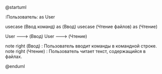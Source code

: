 @startuml

:Пользователь: as User

usecase (Ввод команд) as (Ввод)
usecase (Чтение файлов) as (Чтение)

User ---> (Ввод)
User ---> (Чтение)

note right (Ввод) : Пользователь вводит команды в командной строке.
note right (Чтение) : Пользователь читает текст, содержащийся в файлах.

@enduml